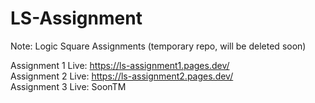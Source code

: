 # LS-Assignment  

Note: Logic Square Assignments (temporary repo, will be deleted soon)  

Assignment 1 Live: https://ls-assignment1.pages.dev/  
Assignment 2 Live: https://ls-assignment2.pages.dev/  
Assignment 3 Live: SoonTM  
